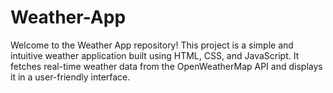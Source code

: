 # Weather-App
Welcome to the Weather App repository! This project is a simple and intuitive weather application built using HTML, CSS, and JavaScript. It fetches real-time weather data from the OpenWeatherMap API and displays it in a user-friendly interface.
